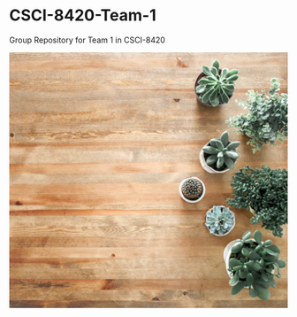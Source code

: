 # CSCI-8420-Team-1
Group Repository for Team 1 in CSCI-8420


![Nick's Portrait](/Images/pexels-element-digital-1470168.jpg)
